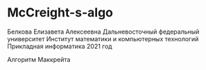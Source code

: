 # McCreight-s-algo

Белкова Елизавета Алексеевна
Дальневосточный федеральный университет
Институт математики и компьютерных технологий
Прикладная информатика 2021 год

Алгоритм Маккрейта
